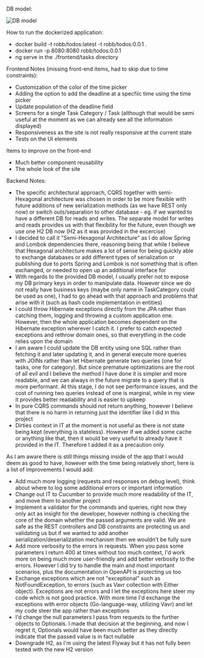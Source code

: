 DB model:

![DB model](DBModel.png)

How to run the dockerized application:
- docker build -t robb/todos:latest -t robb/todos:0.0.1 .
- docker run -p 8080:8080 robb/todos:0.0.1
- ng serve in the ./frontend/tasks directory

Frontend Notes (missing front-end items, had to skip due to time constraints):
- Customization of the color of the time picker
- Adding the option to add the deadline at a specfiic time using the time picker
- Update population of the deadline field
- Screens for a single Task Category / Task (although that would be semi useful at the moment as we can already see all the information displayed)
- Responsiveness as the site is not really responsive at the current state
- Tests on the UI elements

Items to improve on the front-end
- Much better component reusability
- The whole look of the site

Backend Notes:
- The specific architectural approach, CQRS together with semi-Hexagonal architecture was chosen in order to be more flexible with future
additions of new serialization methods (as we have REST only now) or switch outs/separation to other database - eg. if we wanted to have a different 
DB for reads and writes. The separate model for writes and reads provides us with that flexibility for the future, even though we use one H2 DB now
 (H2 as it was provided in the excercise)
- I decided to call it "Semi-Hexagonal Architecture" as I do allow Spring and Lombok dependencies there, reasoning being
  that while I believe that Hexagonal architecture makes a lot of sense for being quickly able to exchange databases or add different types of serialization or publishing due to ports
  Spring and Lombok is not something that is often exchanged, or needed to open up an additional interface for
- With regards to the provided DB model, I usually prefer not to expose my DB primary keys in order to manipulate data. However since we do not really have business keys
  (maybe only name in TaskCategory could be used as one), I had to go ahead with that approach and problems that arise with it (such as hash code implementation in entities)
- I could throw Hibernate exceptions directly from the JPA rather than catching them, logging and throwing a custom application one. However, then the whole application
becomes dependent on the Hibernate exception wherever I catch it. I prefer to catch expected exceptions and rethrow domain ones, so that everything in the code
relies upon the domain
- I am aware I could update the DB entity using one SQL rather than fetching it and later updating it, and in general execute more queries with JOINs rather than let Hibernate generate two queries (one for tasks, one for category). 
But since premature optimizations are the root of all evil and I believe the method I have done it is simpler and more readable, and we can always in the future migrate to a query that is more performant. At this stage, I do not see performance issues,
and the cost of running two queries instead of one is marginal, while in my view it provides better readability and is easier to upkeep
- In pure CQRS commands should not return anything, however I believe that there is no harm in returning just the identifier like I did in this project
- Dirties context in IT at the moment is not useful as there is not state being kept (everything is stateless). However if we added some cache or anything like that, then it would be very useful
to already have it provided in the IT. Therefore I added it as a precaution only.

As I am aware there is still things missing inside of the app that I would deem as good to have, however with the time being relatively short,
here is a list of improvements I would add:
- Add much more logging (requests and responses on debug level), think about where to log some additional errors or important information
- Change out IT to Cucumber to provide much more readability of the IT, and move them to another project
- Implement a validator for the commands and queries, right now they only act as insight for the developer, however nothing is checking the core of the domain
whether the passed arguments are valid. We are safe as the REST controllers and DB constraints are protecting us and validating us but if we wanted to add another serialization/deserialization mechanism
then we wouldn't be fully sure
- Add more verbosity to the errors in requests. When you pass some parameters I return 400 at times without too much context, I'd work more on being much more user-friendly and add better
verbosity to the errors. However I did try to handle the main and most important scenarios, plus the documentation in OpenAPI is protecting us too
- Exchange exceptions which are not "exceptional" such as NotFoundException, to errors (such as Vavr collection with Either object). Exceptions are not errors and I let the exceptions here steer my code which
is not good practice. With more time I'd exchange the exceptions with error objects (Go-language-way, utilizing Vavr) and let my code steer the app rather than exceptions
- I'd change the null parameters I pass from requests to the further objects to Optionals. I made that decision at the beginning, and now I regret it, Optionals would have been
much better as they directly indicate that the passed value is in fact nullable
- Downgrade H2, as I'm using the latest Flyway but it has not fully been tested with the new H2 version